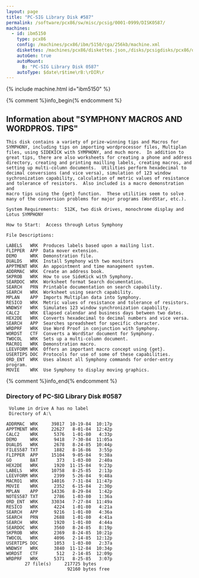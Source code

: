 ```yaml
---
layout: page
title: "PC-SIG Library Disk #587"
permalink: /software/pcx86/sw/misc/pcsig/0001-0999/DISK0587/
machines:
  - id: ibm5150
    type: pcx86
    config: /machines/pcx86/ibm/5150/cga/256kb/machine.xml
    diskettes: /machines/pcx86/diskettes.json,/disks/pcsigdisks/pcx86/diskettes.json
    autoGen: true
    autoMount:
      B: "PC-SIG Library Disk 0587"
    autoType: $date\r$time\rB:\rDIR\r
---
```


{% include machine.html id="ibm5150" %}

{% comment %}info_begin{% endcomment %}

## Information about "SYMPHONY MACROS AND WORDPROS. TIPS"

    This disk contains a variety of prize-winning tips and Macros for
    SYMPHONY, including tips on importing wordprocessor files, Multiplan
    files, using SIDEKICK with SYMPHONY, and much more.  In addition to
    great tips, there are also worksheets for creating a phone and address
    directory, creating and printing mailling labels, creating macros, and
    setting up multi-column documents.  Utilities perform hexadecimal to
    decimal conversions (and vice versa), simulation of 123 window
    sychronization capability, calculation of metric values of resistance
    and tolerance of resistors.  Also included is a macro demonstration and
    macro tips using the {get} function.  These utilities seem to solve
    many of the conversion problems for major programs (WordStar, etc.).
    
    System Requirements:  512K, two disk drives, monochrome display and
    Lotus SYMPHONY
    
    How to Start:  Access through Lotus Symphony
    
    File Descriptions:
    
    LABELS   WRK  Produces labels based upon a mailing list.
    FLIPPER  APP  Data mover extension.
    DEMO     WRK  Demonstration file.
    DUALDS   WRK  Install Symphony with two monitors
    APPTMENT WRK  An appointment and time management system.
    ADDRMAC  WRK  Create an address book.
    SKPROB   WRK  How to use SideKick with Symphony.
    SEARDOC  WRK  Worksheet format Search documentation.
    SEARCH   PRN  Printable documentation on search capability.
    SEARCH   WRK  Worksheet using search capability.
    MPLAN    APP  Imports Multiplan data into Symphony.
    RESICO   WRK  Metric values of resistance and tolerance of resistors.
    WNDWSY   WRK  Simulates 123 window synchronization capability.
    CALC2    WRK  Elapsed calendar and business days between two dates.
    HEX2DE   WRK  Converts hexadecimal to decimal numbers and vice versa.
    SEARCH   APP  Searches spreadsheet for specific character.
    WRDPRF   WRK  Use Word Proof in conjunction with Symphony.
    WORDST   CTF  Converts a WordStar document for Symphony.
    TWOCOL   WRK  Sets up a multi-column document.
    MACRO1   WRK  Demonstration macro.
    LEEVFORM WRK  Offers an important macro concept using {get}.
    USERTIPS DOC  Protocols for use of some of these capabilities.
    ORD_ENT  WRK  Uses almost all Symphony commands for order-entry program.
    MOVIE    WRK  Use Symphony to display moving graphics.
{% comment %}info_end{% endcomment %}


### Directory of PC-SIG Library Disk #0587

     Volume in drive A has no label
     Directory of A:\

    ADDRMAC  WRK     39817  10-19-84  10:17p
    APPTMENT WRK     22627   8-01-84  12:42p
    CALC2    WRK      5376   1-01-80   4:33p
    DEMO     WRK      9418   7-30-84  11:05a
    DUALDS   WRK      2678   8-24-85  10:44p
    FILES587 TXT      1882   8-16-86   3:55p
    FLIPPER  APP     15104   9-05-84   9:38a
    GO       BAT       373   1-03-80   2:40a
    HEX2DE   WRK      1920  11-15-84   9:23p
    LABELS   WRK     10758   8-25-85   2:13p
    LEEVFORM WRK      2399   5-26-84   9:48a
    MACRO1   WRK     14016   7-31-84  11:47p
    MOVIE    WRK      2352   6-15-84   2:30p
    MPLAN    APP     14336   8-29-84   1:42p
    NOTES587 TXT      2786   1-03-80   1:36a
    ORD_ENT  WRK     33034   7-27-84  11:49a
    RESICO   WRK      4224   1-01-80   4:21a
    SEARCH   APP      9216   1-01-80   4:36a
    SEARCH   PRN      2688   1-01-80   4:41a
    SEARCH   WRK      1920   1-01-80   4:44a
    SEARDOC  WRK      3560   8-24-85   8:19p
    SKPROB   WRK      2369   8-24-85  10:21p
    TWOCOL   WRK      4096   2-14-85  12:12p
    USERTIPS DOC      1053   1-03-80   2:37a
    WNDWSY   WRK      3840  11-12-84  10:34p
    WORDST   CTF       512   2-14-85  12:09p
    WRDPRF   WRK      5371   8-25-85   3:07p
           27 file(s)     217725 bytes
                           92160 bytes free
